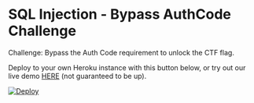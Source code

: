 # SQL Injection - Bypass AuthCode Challenge

Challenge: Bypass the Auth Code requirement to unlock the CTF flag.

Deploy to your own Heroku instance with this button below, or try out our live demo [HERE](https://ctf-xss-challenge.herokuapp.com/) (not guaranteed to be up).

[![Deploy](https://www.herokucdn.com/deploy/button.png)](https://heroku.com/deploy)